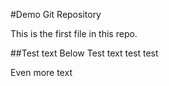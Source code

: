 #Demo Git Repository

This is the first file in this repo.

##Test text Below
Test text test test

Even more text